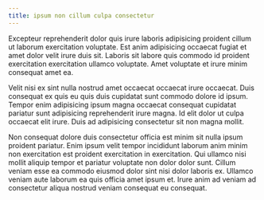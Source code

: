 ```yaml
---
title: ipsum non cillum culpa consectetur
---
```


Excepteur reprehenderit dolor quis irure laboris adipisicing proident cillum ut laborum exercitation voluptate. Est anim adipisicing occaecat fugiat et amet dolor velit irure duis sit. Laboris sit labore quis commodo id proident exercitation exercitation ullamco voluptate. Amet voluptate et irure minim consequat amet ea.

Velit nisi ex sint nulla nostrud amet occaecat occaecat irure occaecat. Duis consequat ex quis eu quis duis cupidatat sunt commodo dolore id ipsum. Tempor enim adipisicing ipsum magna occaecat consequat cupidatat pariatur sunt adipisicing reprehenderit irure magna. Id elit dolor ut culpa occaecat elit irure. Duis ad adipisicing consectetur sit non magna mollit.

Non consequat dolore duis consectetur officia est minim sit nulla ipsum proident pariatur. Enim ipsum velit tempor incididunt laborum anim minim non exercitation est proident exercitation in exercitation. Qui ullamco nisi mollit aliquip tempor et pariatur voluptate non dolor dolor sunt. Cillum veniam esse ea commodo eiusmod dolor sint nisi dolor laboris ex. Ullamco veniam aute laborum ea quis officia amet ipsum et. Irure anim ad veniam ad consectetur aliqua nostrud veniam consequat eu consequat.